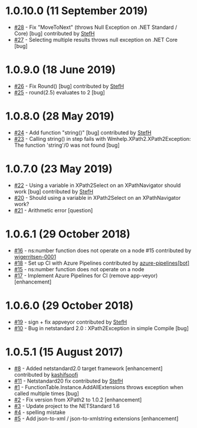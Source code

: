 # 1.0.10.0 (11 September 2019)
- [#28](https://github.com/StefH/XPath2.Net/pull/28) - Fix &quot;MoveToNext&quot; (throws Null Exception on .NET Standard / Core) [bug] contributed by [StefH](https://github.com/StefH)
- [#27](https://github.com/StefH/XPath2.Net/issues/27) - Selecting multiple results throws null exception on .NET Core [bug]

# 1.0.9.0 (18 June 2019)
- [#26](https://github.com/StefH/XPath2.Net/pull/26) - Fix Round() [bug] contributed by [StefH](https://github.com/StefH)
- [#25](https://github.com/StefH/XPath2.Net/issues/25) - round(2.5) evaluates to 2 [bug]

# 1.0.8.0 (28 May 2019)
- [#24](https://github.com/StefH/XPath2.Net/pull/24) - Add function &quot;string()&quot; [bug] contributed by [StefH](https://github.com/StefH)
- [#23](https://github.com/StefH/XPath2.Net/issues/23) - Calling string() in step fails with Wmhelp.XPath2.XPath2Exception: The function 'string'/0 was not found [bug]

# 1.0.7.0 (23 May 2019)
- [#22](https://github.com/StefH/XPath2.Net/pull/22) - Using a variable in XPath2Select on an XPathNavigator should work [bug] contributed by [StefH](https://github.com/StefH)
- [#20](https://github.com/StefH/XPath2.Net/issues/20) - Should using  a variable in XPath2Select on an XPathNavigator work?
- [#21](https://github.com/StefH/XPath2.Net/issues/21) - Arithmetic error [question]

# 1.0.6.1 (29 October 2018)
- [#16](https://github.com/StefH/XPath2.Net/pull/16) - ns:number function does not operate on a node #15 contributed by [wjgerritsen-0001](https://github.com/wjgerritsen-0001)
- [#18](https://github.com/StefH/XPath2.Net/pull/18) - Set up CI with Azure Pipelines contributed by [azure-pipelines[bot]](https://github.com/apps/azure-pipelines)
- [#15](https://github.com/StefH/XPath2.Net/issues/15) - ns:number function does not operate on a node
- [#17](https://github.com/StefH/XPath2.Net/issues/17) - Implement Azure Pipelines for CI (remove app-veyor) [enhancement]

# 1.0.6.0 (29 October 2018)
- [#19](https://github.com/StefH/XPath2.Net/pull/19) - sign + fix appveyor contributed by [StefH](https://github.com/StefH)
- [#10](https://github.com/StefH/XPath2.Net/issues/10) - Bug in netstandard 2.0 : XPath2Exception in simple Compile [bug]

# 1.0.5.1 (15 August 2017)
- [#8](https://github.com/StefH/XPath2.Net/pull/8) - Added netstandard2.0 target framework [enhancement] contributed by [kashifsoofi](https://github.com/kashifsoofi)
- [#11](https://github.com/StefH/XPath2.Net/pull/11) - Netstandard20 fix contributed by [StefH](https://github.com/StefH)
- [#1](https://github.com/StefH/XPath2.Net/issues/1) - FunctionTable.Instance.AddAllExtensions throws exception when called multiple times [bug]
- [#2](https://github.com/StefH/XPath2.Net/issues/2) - Fix version from XPath2 to 1.0.2 [enhancement]
- [#3](https://github.com/StefH/XPath2.Net/issues/3) - Update project to the NETStandard 1.6
- [#4](https://github.com/StefH/XPath2.Net/issues/4) - spelling mistake
- [#5](https://github.com/StefH/XPath2.Net/issues/5) - Add json-to-xml / json-to-xmlstring extensions [enhancement]

